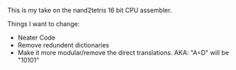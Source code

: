 This is my take on the nand2tetris 16 bit CPU assembler.

Things I want to change:
* Neater Code
* Remove redundent dictionaries
* Make it more modular/remove the direct translations. AKA: "A=D" will be "10101"
